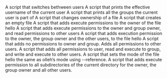 A script that switches bethween users 
A script that prints the effective username of the current user
A script that prints all the groups the current user is part of 
A script that changes ownership of a file
A script that creates an empty file 
A script that adds execute permissions to the owner of the file hello
A script that adds execute permissions to the owner and group owner, and read permissions to other users
A script that adds execution permission to the owner, the group owner and the other users, to the file hello
A script that adds no permissions to owner and group. Adds all permissions to other users.
A script that adds all permissions to user, read and execute to group, and write and execute to other users.
A script that sets the mode of the file hello the same as olleh’s mode using --reference.
A script that adds execute permission to all subdirectories of the current directory for the owner, the group owner and all other users.

 
